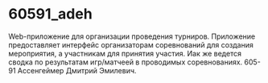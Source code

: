 # 60591_adeh
Web-приложение для организации проведения турниров.
Приложение предоставляет интерфейс организаторам соревнований для создания мероприятия, а участникам для принятия участия. Иак же ведется сводка по результатам игр/матчеей в проводимых соревнованиях.
605-91 Ассенгеймер Дмитрий Эмилевич.
